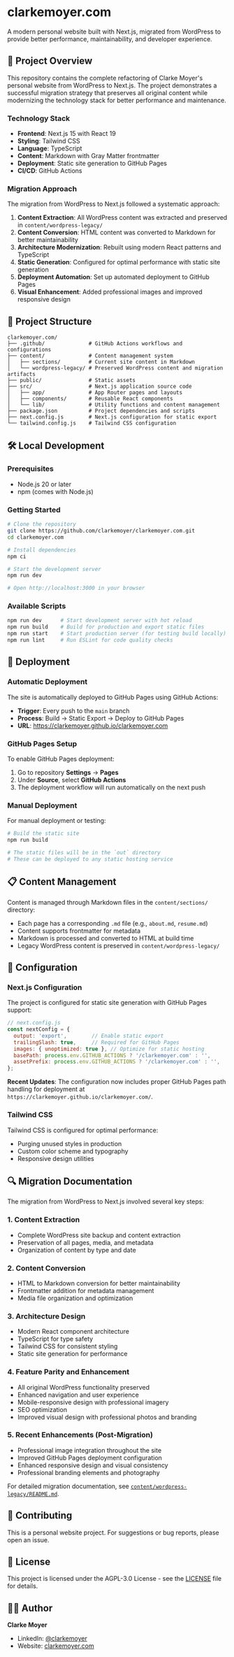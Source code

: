 # clarkemoyer.com

A modern personal website built with Next.js, migrated from WordPress to provide better performance, maintainability, and developer experience.

## 🚀 Project Overview

This repository contains the complete refactoring of Clarke Moyer's personal website from WordPress to Next.js. The project demonstrates a successful migration strategy that preserves all original content while modernizing the technology stack for better performance and maintenance.

### Technology Stack

- **Frontend**: Next.js 15 with React 19
- **Styling**: Tailwind CSS
- **Language**: TypeScript  
- **Content**: Markdown with Gray Matter frontmatter
- **Deployment**: Static site generation to GitHub Pages
- **CI/CD**: GitHub Actions

### Migration Approach

The migration from WordPress to Next.js followed a systematic approach:

1. **Content Extraction**: All WordPress content was extracted and preserved in `content/wordpress-legacy/`
2. **Content Conversion**: HTML content was converted to Markdown for better maintainability
3. **Architecture Modernization**: Rebuilt using modern React patterns and TypeScript
4. **Static Generation**: Configured for optimal performance with static site generation
5. **Deployment Automation**: Set up automated deployment to GitHub Pages
6. **Visual Enhancement**: Added professional images and improved responsive design

## 📂 Project Structure

```
clarkemoyer.com/
├── .github/              # GitHub Actions workflows and configurations
├── content/              # Content management system
│   ├── sections/         # Current site content in Markdown
│   └── wordpress-legacy/ # Preserved WordPress content and migration artifacts
├── public/               # Static assets
├── src/                  # Next.js application source code
│   ├── app/              # App Router pages and layouts
│   ├── components/       # Reusable React components
│   └── lib/              # Utility functions and content management
├── package.json          # Project dependencies and scripts
├── next.config.js        # Next.js configuration for static export
└── tailwind.config.js    # Tailwind CSS configuration
```

## 🛠️ Local Development

### Prerequisites

- Node.js 20 or later
- npm (comes with Node.js)

### Getting Started

```bash
# Clone the repository
git clone https://github.com/clarkemoyer/clarkemoyer.com.git
cd clarkemoyer.com

# Install dependencies
npm ci

# Start the development server
npm run dev

# Open http://localhost:3000 in your browser
```

### Available Scripts

```bash
npm run dev      # Start development server with hot reload
npm run build    # Build for production and export static files
npm run start    # Start production server (for testing build locally)
npm run lint     # Run ESLint for code quality checks
```

## 🚀 Deployment

### Automatic Deployment

The site is automatically deployed to GitHub Pages using GitHub Actions:

- **Trigger**: Every push to the `main` branch
- **Process**: Build → Static Export → Deploy to GitHub Pages
- **URL**: https://clarkemoyer.github.io/clarkemoyer.com

### GitHub Pages Setup

To enable GitHub Pages deployment:

1. Go to repository **Settings** → **Pages**
2. Under **Source**, select **GitHub Actions**
3. The deployment workflow will run automatically on the next push

### Manual Deployment

For manual deployment or testing:

```bash
# Build the static site
npm run build

# The static files will be in the `out` directory
# These can be deployed to any static hosting service
```

## 📋 Content Management

Content is managed through Markdown files in the `content/sections/` directory:

- Each page has a corresponding `.md` file (e.g., `about.md`, `resume.md`)
- Content supports frontmatter for metadata
- Markdown is processed and converted to HTML at build time
- Legacy WordPress content is preserved in `content/wordpress-legacy/`

## 🔧 Configuration

### Next.js Configuration

The project is configured for static site generation with GitHub Pages support:

```javascript
// next.config.js
const nextConfig = {
  output: 'export',        // Enable static export
  trailingSlash: true,     // Required for GitHub Pages
  images: { unoptimized: true }, // Optimize for static hosting
  basePath: process.env.GITHUB_ACTIONS ? '/clarkemoyer.com' : '',
  assetPrefix: process.env.GITHUB_ACTIONS ? '/clarkemoyer.com' : '',
};
```

**Recent Updates**: The configuration now includes proper GitHub Pages path handling for deployment at `https://clarkemoyer.github.io/clarkemoyer.com/`.

### Tailwind CSS

Tailwind CSS is configured for optimal performance:
- Purging unused styles in production
- Custom color scheme and typography
- Responsive design utilities

## 🔍 Migration Documentation

The migration from WordPress to Next.js involved several key steps:

### 1. Content Extraction
- Complete WordPress site backup and content extraction
- Preservation of all pages, media, and metadata
- Organization of content by type and date

### 2. Content Conversion
- HTML to Markdown conversion for better maintainability
- Frontmatter addition for metadata management
- Media file organization and optimization

### 3. Architecture Design
- Modern React component architecture
- TypeScript for type safety
- Tailwind CSS for consistent styling
- Static site generation for performance

### 4. Feature Parity and Enhancement
- All original WordPress functionality preserved
- Enhanced navigation and user experience
- Mobile-responsive design with professional imagery
- SEO optimization
- Improved visual design with professional photos and branding

### 5. Recent Enhancements (Post-Migration)
- Professional image integration throughout the site
- Improved GitHub Pages deployment configuration  
- Enhanced responsive design and visual consistency
- Professional branding elements and photography

For detailed migration documentation, see [`content/wordpress-legacy/README.md`](content/wordpress-legacy/README.md).

## 🤝 Contributing

This is a personal website project. For suggestions or bug reports, please open an issue.

## 📄 License

This project is licensed under the AGPL-3.0 License - see the [LICENSE](LICENSE) file for details.

## 👨‍💻 Author

**Clarke Moyer**
- LinkedIn: [@clarkemoyer](https://linkedin.com/in/clarkemoyer)
- Website: [clarkemoyer.com](https://clarkemoyer.github.io/clarkemoyer.com)
